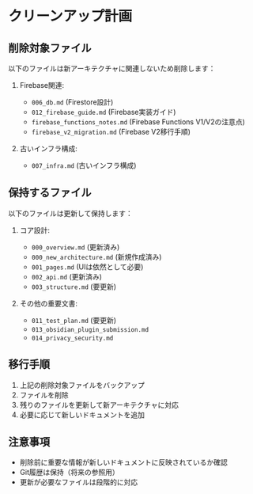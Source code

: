 # クリーンアップ計画

## 削除対象ファイル

以下のファイルは新アーキテクチャに関連しないため削除します：

1. Firebase関連:
   - `006_db.md` (Firestore設計)
   - `012_firebase_guide.md` (Firebase実装ガイド)
   - `firebase_functions_notes.md` (Firebase Functions V1/V2の注意点)
   - `firebase_v2_migration.md` (Firebase V2移行手順)

2. 古いインフラ構成:
   - `007_infra.md` (古いインフラ構成)

## 保持するファイル

以下のファイルは更新して保持します：

1. コア設計:
   - `000_overview.md` (更新済み)
   - `000_new_architecture.md` (新規作成済み)
   - `001_pages.md` (UIは依然として必要)
   - `002_api.md` (更新済み)
   - `003_structure.md` (要更新)

2. その他の重要文書:
   - `011_test_plan.md` (要更新)
   - `013_obsidian_plugin_submission.md`
   - `014_privacy_security.md`

## 移行手順

1. 上記の削除対象ファイルをバックアップ
2. ファイルを削除
3. 残りのファイルを更新して新アーキテクチャに対応
4. 必要に応じて新しいドキュメントを追加

## 注意事項

- 削除前に重要な情報が新しいドキュメントに反映されているか確認
- Git履歴は保持（将来の参照用）
- 更新が必要なファイルは段階的に対応